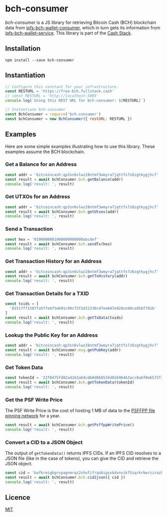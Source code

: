 # bch-consumer

_bch-consumer_ is a JS library for retrieving Bitcoin Cash (BCH) blockchain data from [ipfs-bch-wallet-consumer](https://github.com/Permissionless-Software-Foundation/ipfs-bch-wallet-consumer), which in turn gets its information from [ipfs-bch-wallet-service](https://github.com/Permissionless-Software-Foundation/ipfs-bch-wallet-service). This library is part of the [Cash Stack](https://cashstack.info).

## Installation

```
npm install --save bch-consumer
```

## Instantiation

```javascript
// Configure this constant for your infrastructure.
const RESTURL = 'https://free-bch.fullstack.cash'
// const RESTURL = 'http://localhost:5005'
console.log(`Using this REST URL for bch-consumer: ${RESTURL}`)

// Instantiate bch-consumer
const BchConsumer = require('bch-consumer')
const bchConsumer = new BchConsumer({ restURL: RESTURL })
```

## Examples

Here are some simple examples illustrating how to use this library. These examples assume the BCH blockchain.

### Get a Balance for an Address

```javascript
const addr = 'bitcoincash:qp3sn6vlwz28ntmf3wmyra7jqttfx7z6zgtkygjhc7'
const result = await bchConsumer.bch.getBalance(addr)
console.log('result: ', result)
```

### Get UTXOs for an Address

```javascript
const addr = 'bitcoincash:qp3sn6vlwz28ntmf3wmyra7jqttfx7z6zgtkygjhc7'
const result = await bchConsumer.bch.getUtxos(addr)
console.log('result: ', result)
```

### Send a Transaction

```javascript
const hex = '0100000001000000000000abcdef'
const result = await bchConsumer.bch.sendTx(hex)
console.log('result: ', result)
```

### Get Transaction History for an Address

```javascript
const addr = 'bitcoincash:qp3sn6vlwz28ntmf3wmyra7jqttfx7z6zgtkygjhc7'
const result = await bchConsumer.bch.getTxHistory(addr)
console.log('result: ', result)
```

### Get Transaction Details for a TXID

```javascript
const txids = [
  '01517ff1587fa5ffe6f5eb91c99cf3f2d22330cd7ee847e928ce90ca95bf781b'
]
const result = await bchConsumer.bch.getTxData(txids)
console.log('result: ', result)
```

### Lookup the Public Key for an Address

```javascript
const addr = 'bitcoincash:qp3sn6vlwz28ntmf3wmyra7jqttfx7z6zgtkygjhc7'
const result = await bchConsumer.msg.getPubKey(addr)
console.log('result: ', result)
```

### Get Token Data

```javascript
const tokenId = '22f8475fd82a4163a64cdb0d868534d016964b3acc8a6f0e6572f3c373d01866'
const result = await bchConsumer.bch.getTokenData(tokenId)
console.log('result: ', result)
```

### Get the PSF Write Price

The PSF Write Price is the cost of hosting 1 MB of data to the [PSFFPP file pinning network](https://psffpp.com) for a year.

```javascript
const result = await bchConsumer.bch.getPsffppWritePrice()
console.log('result: ', result)
```

### Convert a CID to a JSON Object

The output of `getTokenData()` returns IPFS CIDs. If an IPFS CID resolves to a JSON file (like in the case of tokens), you can give the CID and retrieve the JSON object.

```javascript
const cid = 'bafkreigbgrvpagnmrqz2vhofifrqobigsxkdvnvikf5iqrkrbwrzirazhm'
const result = await bchConsumer.bch.cid2json({ cid })
console.log('result: ', result)
```



## Licence

[MIT](LICENSE.md)


